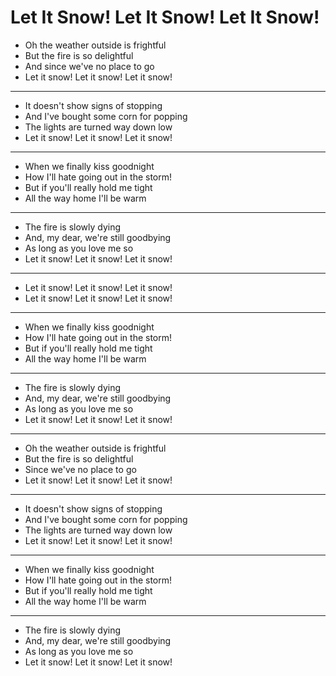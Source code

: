 # Let It Snow! Let It Snow! Let It Snow!

- Oh the weather outside is frightful
- But the fire is so delightful
- And since we've no place to go
- Let it snow! Let it snow! Let it snow!
***
- It doesn't show signs of stopping
- And I've bought some corn for popping
- The lights are turned way down low
- Let it snow! Let it snow! Let it snow!
***
- When we finally kiss goodnight
- How I'll hate going out in the storm!
- But if you'll really hold me tight
- All the way home I'll be warm
***
- The fire is slowly dying
- And, my dear, we're still goodbying
- As long as you love me so
- Let it snow! Let it snow! Let it snow!
***
- Let it snow! Let it snow! Let it snow!
- Let it snow! Let it snow! Let it snow!
***
- When we finally kiss goodnight
- How I'll hate going out in the storm!
- But if you'll really hold me tight
- All the way home I'll be warm
***
- The fire is slowly dying
- And, my dear, we're still goodbying
- As long as you love me so
- Let it snow! Let it snow! Let it snow!
***
- Oh the weather outside is frightful
- But the fire is so delightful
- Since we've no place to go
- Let it snow! Let it snow! Let it snow!
***
- It doesn't show signs of stopping
- And I've bought some corn for popping
- The lights are turned way down low
- Let it snow! Let it snow! Let it snow!
***
- When we finally kiss goodnight
- How I'll hate going out in the storm!
- But if you'll really hold me tight
- All the way home I'll be warm
***
- The fire is slowly dying
- And, my dear, we're still goodbying
- As long as you love me so
- Let it snow! Let it snow! Let it snow!

